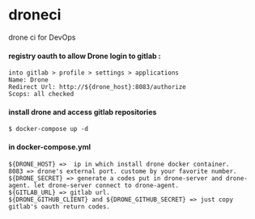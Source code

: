 # droneci
drone ci for DevOps

#### registry oauth to allow Drone login to gitlab :
```
into gitlab > profile > settings > applications
Name: Drone
Redirect Url: http://${drone_host}:8083/authorize
Scops: all checked
```
####  install drone and access gitlab repositories

```
$ docker-compose up -d 
```
#### in docker-compose.yml

```
${DRONE_HOST} =>  ip in which install drone docker container.
8083 => drone's external port. custome by your favorite number.
${DRONE_SECRET} => generate a codes put in drone-server and drone-agent. let drone-server connect to drone-agent.
${GITLAB_URL} => gitlab url.
${DRONE_GITHUB_CLIENT} and ${DRONE_GITHUB_SECRET} => just copy gitlab's oauth return codes.
```

